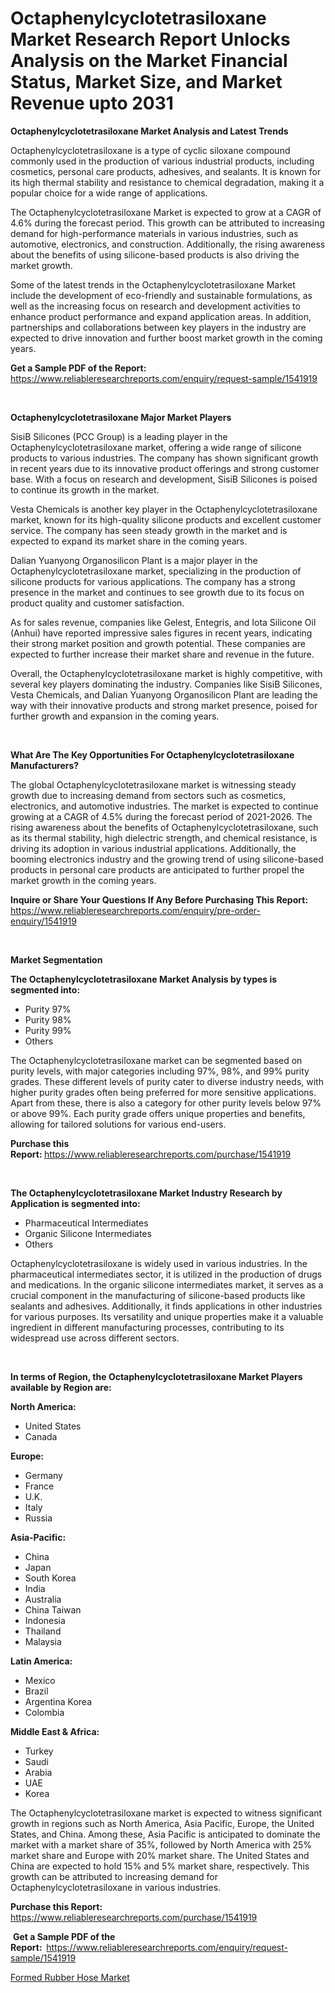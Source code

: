 <p><h1>Octaphenylcyclotetrasiloxane Market Research Report Unlocks Analysis on the Market Financial Status, Market Size, and Market Revenue upto 2031</h1></p><p><strong>Octaphenylcyclotetrasiloxane Market Analysis and Latest Trends</strong></p>
<p><p>Octaphenylcyclotetrasiloxane is a type of cyclic siloxane compound commonly used in the production of various industrial products, including cosmetics, personal care products, adhesives, and sealants. It is known for its high thermal stability and resistance to chemical degradation, making it a popular choice for a wide range of applications.</p><p>The Octaphenylcyclotetrasiloxane Market is expected to grow at a CAGR of 4.6% during the forecast period. This growth can be attributed to increasing demand for high-performance materials in various industries, such as automotive, electronics, and construction. Additionally, the rising awareness about the benefits of using silicone-based products is also driving the market growth.</p><p>Some of the latest trends in the Octaphenylcyclotetrasiloxane Market include the development of eco-friendly and sustainable formulations, as well as the increasing focus on research and development activities to enhance product performance and expand application areas. In addition, partnerships and collaborations between key players in the industry are expected to drive innovation and further boost market growth in the coming years.</p></p>
<p><strong>Get a Sample PDF of the Report:&nbsp;</strong> <a href="https://www.reliableresearchreports.com/enquiry/request-sample/1541919">https://www.reliableresearchreports.com/enquiry/request-sample/1541919</a></p>
<p>&nbsp;</p>
<p><strong>Octaphenylcyclotetrasiloxane Major Market Players</strong></p>
<p><p>SisiB Silicones (PCC Group) is a leading player in the Octaphenylcyclotetrasiloxane market, offering a wide range of silicone products to various industries. The company has shown significant growth in recent years due to its innovative product offerings and strong customer base. With a focus on research and development, SisiB Silicones is poised to continue its growth in the market.</p><p>Vesta Chemicals is another key player in the Octaphenylcyclotetrasiloxane market, known for its high-quality silicone products and excellent customer service. The company has seen steady growth in the market and is expected to expand its market share in the coming years.</p><p>Dalian Yuanyong Organosilicon Plant is a major player in the Octaphenylcyclotetrasiloxane market, specializing in the production of silicone products for various applications. The company has a strong presence in the market and continues to see growth due to its focus on product quality and customer satisfaction.</p><p>As for sales revenue, companies like Gelest, Entegris, and Iota Silicone Oil (Anhui) have reported impressive sales figures in recent years, indicating their strong market position and growth potential. These companies are expected to further increase their market share and revenue in the future.</p><p>Overall, the Octaphenylcyclotetrasiloxane market is highly competitive, with several key players dominating the industry. Companies like SisiB Silicones, Vesta Chemicals, and Dalian Yuanyong Organosilicon Plant are leading the way with their innovative products and strong market presence, poised for further growth and expansion in the coming years.</p></p>
<p>&nbsp;</p>
<p><strong>What Are The Key Opportunities For Octaphenylcyclotetrasiloxane Manufacturers?</strong></p>
<p><p>The global Octaphenylcyclotetrasiloxane market is witnessing steady growth due to increasing demand from sectors such as cosmetics, electronics, and automotive industries. The market is expected to continue growing at a CAGR of 4.5% during the forecast period of 2021-2026. The rising awareness about the benefits of Octaphenylcyclotetrasiloxane, such as its thermal stability, high dielectric strength, and chemical resistance, is driving its adoption in various industrial applications. Additionally, the booming electronics industry and the growing trend of using silicone-based products in personal care products are anticipated to further propel the market growth in the coming years.</p></p>
<p><strong>Inquire or Share Your Questions If Any Before Purchasing This Report:</strong> <a href="https://www.reliableresearchreports.com/enquiry/pre-order-enquiry/1541919">https://www.reliableresearchreports.com/enquiry/pre-order-enquiry/1541919</a></p>
<p>&nbsp;</p>
<p><strong>Market Segmentation</strong></p>
<p><strong>The Octaphenylcyclotetrasiloxane Market Analysis by types is segmented into:</strong></p>
<p><ul><li>Purity 97%</li><li>Purity 98%</li><li>Purity 99%</li><li>Others</li></ul></p>
<p><p>The Octaphenylcyclotetrasiloxane market can be segmented based on purity levels, with major categories including 97%, 98%, and 99% purity grades. These different levels of purity cater to diverse industry needs, with higher purity grades often being preferred for more sensitive applications. Apart from these, there is also a category for other purity levels below 97% or above 99%. Each purity grade offers unique properties and benefits, allowing for tailored solutions for various end-users.</p></p>
<p><strong>Purchase this Report:&nbsp;</strong><a href="https://www.reliableresearchreports.com/purchase/1541919">https://www.reliableresearchreports.com/purchase/1541919</a></p>
<p>&nbsp;</p>
<p><strong>The Octaphenylcyclotetrasiloxane Market Industry Research by Application is segmented into:</strong></p>
<p><ul><li>Pharmaceutical Intermediates</li><li>Organic Silicone Intermediates</li><li>Others</li></ul></p>
<p><p>Octaphenylcyclotetrasiloxane is widely used in various industries. In the pharmaceutical intermediates sector, it is utilized in the production of drugs and medications. In the organic silicone intermediates market, it serves as a crucial component in the manufacturing of silicone-based products like sealants and adhesives. Additionally, it finds applications in other industries for various purposes. Its versatility and unique properties make it a valuable ingredient in different manufacturing processes, contributing to its widespread use across different sectors.</p></p>
<p>&nbsp;</p>
<p><strong>In terms of Region, the Octaphenylcyclotetrasiloxane Market Players available by Region are:</strong></p>
<p>
    <p> <strong> North America: </strong>
        <ul>
            <li>United States</li>
            <li>Canada</li>
        </ul>
        </p> 
    <p> <strong> Europe: </strong>
        <ul>
            <li>Germany</li>
            <li>France</li>
            <li>U.K.</li>
            <li>Italy</li>
            <li>Russia</li>
        </ul>
        </p> 
    <p> <strong> Asia-Pacific: </strong>
        <ul>
            <li>China</li>
            <li>Japan</li>
            <li>South Korea</li>
            <li>India</li>
            <li>Australia</li>
            <li>China Taiwan</li>
            <li>Indonesia</li>
            <li>Thailand</li>
            <li>Malaysia</li>
        </ul>
        </p> 
    <p> <strong> Latin America: </strong>
        <ul>
            <li>Mexico</li>
            <li>Brazil</li>
            <li>Argentina Korea</li>
            <li>Colombia</li>
        </ul>
        </p> 
    <p> <strong> Middle East & Africa: </strong>
        <ul>
            <li>Turkey</li>
            <li>Saudi</li>
            <li>Arabia</li>
            <li>UAE</li>
            <li>Korea</li>
        </ul>
    </p>
    </p>
<p><p>The Octaphenylcyclotetrasiloxane market is expected to witness significant growth in regions such as North America, Asia Pacific, Europe, the United States, and China. Among these, Asia Pacific is anticipated to dominate the market with a market share of 35%, followed by North America with 25% market share and Europe with 20% market share. The United States and China are expected to hold 15% and 5% market share, respectively. This growth can be attributed to increasing demand for Octaphenylcyclotetrasiloxane in various industries.</p></p>
<p><strong>Purchase this Report: </strong><a href="https://www.reliableresearchreports.com/purchase/1541919">https://www.reliableresearchreports.com/purchase/1541919</a></p>
<p>&nbsp;<strong>Get a Sample PDF of the Report:&nbsp;&nbsp;</strong><a href="https://www.reliableresearchreports.com/enquiry/request-sample/1541919">https://www.reliableresearchreports.com/enquiry/request-sample/1541919</a></p>
<p><strong></strong></p>
<p><p><a href="https://military-diascia-e68.notion.site/Formed-Rubber-Hose-Market-Offers-Provide-Insightful-Data-for-the-Time-Period-from-2024-to-2031-and-a-2232525bb38440a6b9c2bab1fbf69756">Formed Rubber Hose Market</a></p></p>